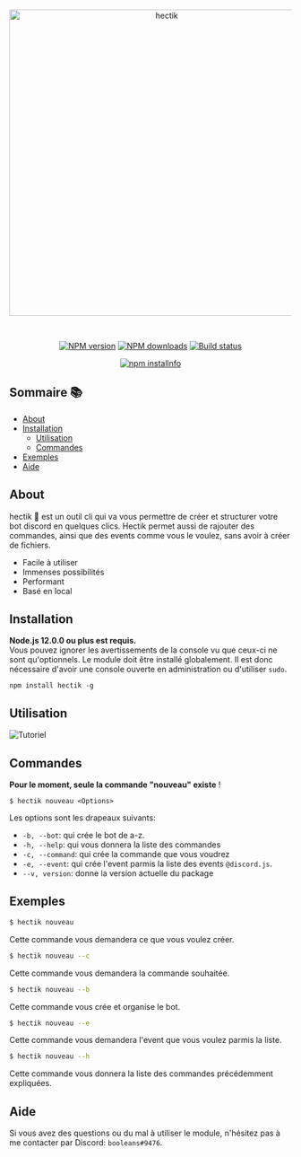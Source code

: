 <div align="center">
  <br />
  <p>
    <a href="https://github.com/booleans-oss/hectik-cli"><img src="https://images2.imgbox.com/48/b0/b9oODWxb_o.png" width="546" alt="hectik" /></a>
  </p>
  <br />
  <p>
    <a href="https://www.npmjs.com/package/hectik"><img src="https://img.shields.io/badge/npm-1.0.6-blueviolet" alt="NPM version" /></a>
    <a href="https://www.npmjs.com/package/hectik"><img src="https://img.shields.io/badge/download-0-informational" alt="NPM downloads" /></a>
    <a href="https://github.com/booleans-oss/hectik-cli/actions"><img src="https://github.com/discordjs/discord.js/workflows/Testing/badge.svg" alt="Build status" /></a>
  </p>
  <p>
    <a href="https://nodei.co/npm/hectik/"><img src="https://nodei.co/npm/hectik.png?downloads=true&stars=true" alt="npm installnfo" /></a>
  </p>
</div>

## Sommaire 📚

- [About](#about)
- [Installation](#installation)
  - [Utilisation](#utilisation)
  - [Commandes](#commandes)
- [Exemples](#exemples)
- [Aide](#aide)

## About

hectik 📡 est un outil cli qui va vous permettre de créer et structurer votre bot discord en quelques clics. Hectik permet aussi de rajouter des commandes, ainsi que des events comme vous le voulez, sans avoir à créer de fichiers.

- Facile à utiliser
- Immenses possibilités
- Performant
- Basé en local

## Installation

**Node.js 12.0.0 ou plus est requis.**  
Vous pouvez ignorer les avertissements de la console vu que ceux-ci ne sont qu'optionnels.
Le module doit être installé globalement. Il est donc nécessaire d'avoir une console ouverte en administration ou d'utiliser `sudo`.

```npm install hectik -g``` 


## Utilisation
![Tutoriel](https://images2.imgbox.com/cc/00/zSdUKiYz_o.gif)


## Commandes

**Pour le moment, seule la commande "nouveau" existe** !

```$ hectik nouveau <Options>```

Les options sont les drapeaux suivants:
* `-b, --bot`: qui crée le bot de a-z.
* `-h, --help`: qui vous donnera la liste des commandes
* `-c, --command`: qui crée la commande que vous voudrez
* `-e, --event`: qui crée l'event parmis la liste des events `@discord.js`.
* `--v, version`: donne la version actuelle du package

## Exemples
```bash
$ hectik nouveau
```
Cette commande vous demandera ce que vous voulez créer.

```bash
$ hectik nouveau --c
```
Cette commande vous demandera la commande souhaitée.

```bash
$ hectik nouveau --b
```
Cette commande vous crée et organise le bot.

```bash
$ hectik nouveau --e
```
Cette commande vous demandera l'event que vous voulez parmis la liste.

```bash
$ hectik nouveau --h
```
Cette commande vous donnera la liste des commandes précédemment expliquées.
## Aide

Si vous avez des questions ou du mal à utiliser le module, n'hésitez pas à me contacter par Discord: ``booleans#9476``. 
